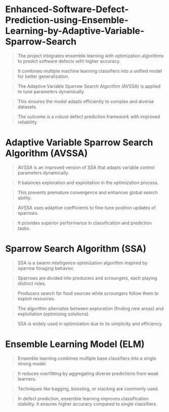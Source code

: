 # Enhanced-Software-Defect-Prediction-using-Ensemble-Learning-by-Adaptive-Variable-Sparrow-Search

> The project integrates ensemble learning with optimization algorithms to predict software defects with higher accuracy.

> It combines multiple machine learning classifiers into a unified model for better generalization.

> The Adaptive Variable Sparrow Search Algorithm (AVSSA) is applied to tune parameters dynamically.

> This ensures the model adapts efficiently to complex and diverse datasets.

> The outcome is a robust defect prediction framework with improved reliability.

# Adaptive Variable Sparrow Search Algorithm (AVSSA)

> AVSSA is an improved version of SSA that adapts variable control parameters dynamically.

> It balances exploration and exploitation in the optimization process.

> This prevents premature convergence and enhances global search ability.

> AVSSA uses adaptive coefficients to fine-tune position updates of sparrows.

> It provides superior performance in classification and prediction tasks.

# Sparrow Search Algorithm (SSA)

> SSA is a swarm intelligence optimization algorithm inspired by sparrow foraging behavior.
 
> Sparrows are divided into producers and scroungers, each playing distinct roles.
 
> Producers search for food sources while scroungers follow them to exploit resources.
 
> The algorithm alternates between exploration (finding new areas) and exploitation (optimizing solutions).

> SSA is widely used in optimization due to its simplicity and efficiency.

# Ensemble Learning Model (ELM)

> Ensemble learning combines multiple base classifiers into a single strong model.

> It reduces overfitting by aggregating diverse predictions from weak learners.
 
> Techniques like bagging, boosting, or stacking are commonly used.

> In defect prediction, ensemble learning improves classification stability.
> It ensures higher accuracy compared to single classifiers.
